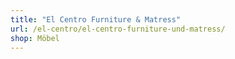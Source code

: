 ```yaml
---
title: "El Centro Furniture & Matress"
url: /el-centro/el-centro-furniture-und-matress/
shop: Möbel
---
```

